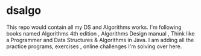 dsalgo
======

This repo would contain all my DS and Algorithms works. I'm following books named Algorithms 4th edition ,
Algorithms Design manual , Think like a Programmer and Data Structures & Algorithms in Java. I am adding all the 
practice programs, exercises , online challenges I'm solving over here.  
